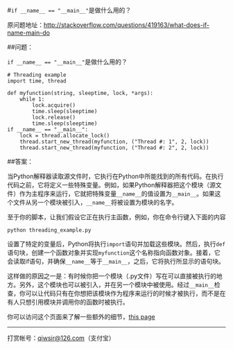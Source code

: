 #`if __name__ == "__main__"`是做什么用的？

原问题地址：http://stackoverflow.com/questions/419163/what-does-if-name-main-do

##问题：

`if __name__ == "__main__"`是做什么用的？

    # Threading example
    import time, thread

    def myfunction(string, sleeptime, lock, *args):
        while 1:
            lock.acquire()
            time.sleep(sleeptime)
            lock.release()
            time.sleep(sleeptime)
    if __name__ == "__main__":
        lock = thread.allocate_lock()
        thread.start_new_thread(myfunction, ("Thread #: 1", 2, lock))
        thread.start_new_thread(myfunction, ("Thread #: 2", 2, lock))

##答案：

当Python解释器读取源文件时，它执行在Python中所能找到的所有代码。在执行代码之前，它将定义一些特殊变量。例如，如果Python解释器把这个模块（源文件）作为主程序来运行，它就把特殊变量`__name__`的值设置为`__main__`。如果这个文件从另一个模块被引入，`__name__`将被设置为模块的名字。

至于你的脚本，让我们假设它正在执行主函数，例如，你在命令行键入下面的内容

    python threading_example.py

设置了特定的变量后，Python将执行`import`语句并加载这些模块。然后，执行`def`语句块，创建一个函数对象并实现`myfunction`这个名称指向函数对象。接着，它会读取if语句，并确保`__name__`等于`__main__`，之后，它将执行所显示的语句块。

这样做的原因之一是：有时候你把一个模块（.py文件）写在可以直接被执行的地方。另外，这个模块也可以被引入，并在另一个模块中被使用。经过`__main__`检查，你可以让代码只有在你想把该模块作为程序来运行的时候才被执行，而不是在有人只想引用模块并调用你的函数时被执行。

你可以访问这个页面来了解一些额外的细节，[this page](http://ibiblio.org/g2swap/byteofpython/read/module-name.html)


-------

打赏帐号：qiwsir@126.com（支付宝）
